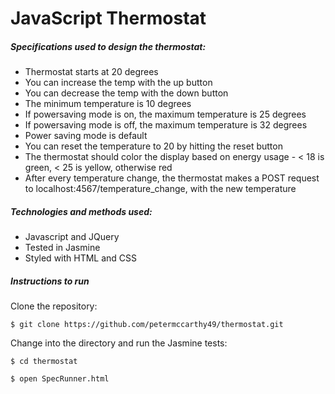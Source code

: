 JavaScript Thermostat
=====================


##### Specifications used to design the thermostat:

- Thermostat starts at 20 degrees
- You can increase the temp with the up button
- You can decrease the temp with the down button
- The minimum temperature is 10 degrees
- If powersaving mode is on, the maximum temperature is 25 degrees
- If powersaving mode is off, the maximum temperature is 32 degrees
- Power saving mode is default
- You can reset the temperature to 20 by hitting the reset button
- The thermostat should color the display based on energy usage - < 18 is green, < 25 is yellow, otherwise red
- After every temperature change, the thermostat makes a POST request to localhost:4567/temperature_change, with the new temperature

##### Technologies and methods used:

- Javascript and JQuery
- Tested in Jasmine
- Styled with HTML and CSS


##### Instructions to run

Clone the repository:

```
$ git clone https://github.com/petermccarthy49/thermostat.git
```

Change into the directory and run the Jasmine tests:

```
$ cd thermostat

$ open SpecRunner.html
```